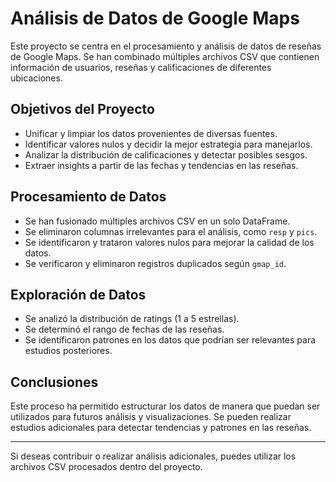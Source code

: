 # Análisis de Datos de Google Maps

Este proyecto se centra en el procesamiento y análisis de datos de reseñas de Google Maps. Se han combinado múltiples archivos CSV que contienen información de usuarios, reseñas y calificaciones de diferentes ubicaciones.

## Objetivos del Proyecto
- Unificar y limpiar los datos provenientes de diversas fuentes.
- Identificar valores nulos y decidir la mejor estrategia para manejarlos.
- Analizar la distribución de calificaciones y detectar posibles sesgos.
- Extraer insights a partir de las fechas y tendencias en las reseñas.

## Procesamiento de Datos
- Se han fusionado múltiples archivos CSV en un solo DataFrame.
- Se eliminaron columnas irrelevantes para el análisis, como `resp` y `pics`.
- Se identificaron y trataron valores nulos para mejorar la calidad de los datos.
- Se verificaron y eliminaron registros duplicados según `gmap_id`.

## Exploración de Datos
- Se analizó la distribución de ratings (1 a 5 estrellas).
- Se determinó el rango de fechas de las reseñas.
- Se identificaron patrones en los datos que podrían ser relevantes para estudios posteriores.

## Conclusiones
Este proceso ha permitido estructurar los datos de manera que puedan ser utilizados para futuros análisis y visualizaciones. Se pueden realizar estudios adicionales para detectar tendencias y patrones en las reseñas.

---

Si deseas contribuir o realizar análisis adicionales, puedes utilizar los archivos CSV procesados dentro del proyecto.

